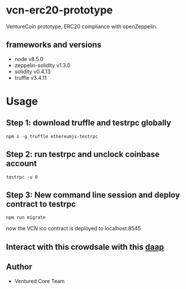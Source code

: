 # vcn-erc20-prototype
VentureCoin prototype, ERC20 compliance with openZeppelin.

## frameworks and versions
- node v8.5.0
- zeppelin-solidity v1.3.0
- solidity v0.4.13
- truffle v3.4.11

# Usage
## Step 1: download truffle and testrpc globally
```
npm i -g truffle ethereumjs-testrpc
```

## Step 2: run testrpc and unclock coinbase account
```
testrpc -u 0
```

## Step 3: New command line session and deploy contract to testrpc
```
npm run migrate
```
now the VCN ico contract is deployed to localhost:8545

## Interact with this crowdsale with this [daap](http://github.com/venturedinternational/ico-daap)


## Author
- Ventured Core Team
